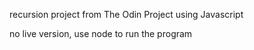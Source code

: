 recursion project from The Odin Project using Javascript

no live version, use node to run the program
